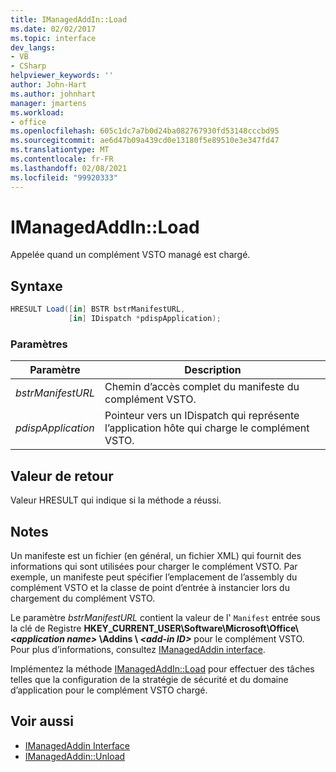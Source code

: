 ```yaml
---
title: IManagedAddIn::Load
ms.date: 02/02/2017
ms.topic: interface
dev_langs:
- VB
- CSharp
helpviewer_keywords: ''
author: John-Hart
ms.author: johnhart
manager: jmartens
ms.workload:
- office
ms.openlocfilehash: 605c1dc7a7b0d24ba082767930fd53148cccbd95
ms.sourcegitcommit: ae6d47b09a439cd0e13180f5e89510e3e347fd47
ms.translationtype: MT
ms.contentlocale: fr-FR
ms.lasthandoff: 02/08/2021
ms.locfileid: "99920333"
---
```

# <a name="imanagedaddinload"></a>IManagedAddIn::Load
  Appelée quand un complément VSTO managé est chargé.

## <a name="syntax"></a>Syntaxe

```csharp
HRESULT Load([in] BSTR bstrManifestURL,
             [in] IDispatch *pdispApplication);
```

### <a name="parameters"></a>Paramètres

|Paramètre|Description|
|---------------|-----------------|
|*bstrManifestURL*|Chemin d’accès complet du manifeste du complément VSTO.|
|*pdispApplication*|Pointeur vers un IDispatch qui représente l’application hôte qui charge le complément VSTO.|

## <a name="return-value"></a>Valeur de retour
 Valeur HRESULT qui indique si la méthode a réussi.

## <a name="remarks"></a>Notes
 Un manifeste est un fichier (en général, un fichier XML) qui fournit des informations qui sont utilisées pour charger le complément VSTO. Par exemple, un manifeste peut spécifier l’emplacement de l’assembly du complément VSTO et la classe de point d’entrée à instancier lors du chargement du complément VSTO.

 Le paramètre *bstrManifestURL* contient la valeur de l' `Manifest` entrée sous la clé de Registre **HKEY_CURRENT_USER\Software\Microsoft\Office\\ _\<application name>_ \Addins \\ _\<add-in ID>_** pour le complément VSTO. Pour plus d’informations, consultez [IManagedAddin interface](../vsto/imanagedaddin-interface.md).

 Implémentez la méthode [IManagedAddIn::Load](../vsto/imanagedaddin-load.md) pour effectuer des tâches telles que la configuration de la stratégie de sécurité et du domaine d’application pour le complément VSTO chargé.

## <a name="see-also"></a>Voir aussi
- [IManagedAddin Interface](../vsto/imanagedaddin-interface.md)
- [IManagedAddin::Unload](../vsto/imanagedaddin-unload.md)

